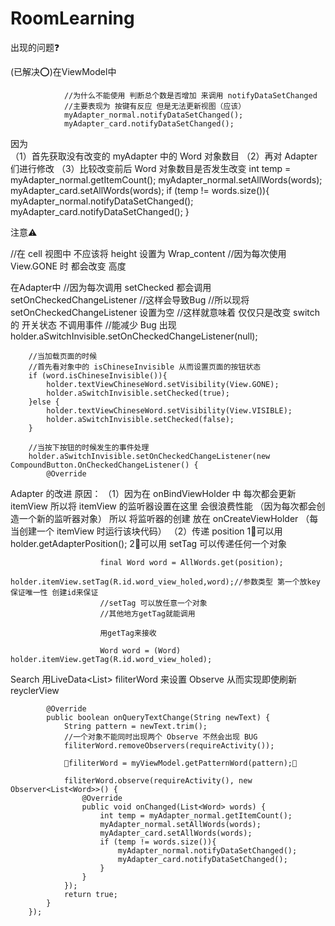 # RoomLearning

出现的问题❓

(已解决⭕️)在ViewModel中
                
                //为什么不能使用 判断总个数是否增加 来调用 notifyDataSetChanged
                //主要表现为 按键有反应 但是无法更新视图（应该）
                myAdapter_normal.notifyDataSetChanged();
                myAdapter_card.notifyDataSetChanged();
                
因为                   
     （1）首先获取没有改变的 myAdapter 中的 Word 对象数目
     （2）再对 Adapter 们进行修改
     （3）比较改变前后 Word 对象数目是否发生改变
                        int temp = myAdapter_normal.getItemCount();
                        myAdapter_normal.setAllWords(words);
                        myAdapter_card.setAllWords(words);
                        if (temp != words.size()){
                            myAdapter_normal.notifyDataSetChanged();
                            myAdapter_card.notifyDataSetChanged();
                        }




注意⚠️

//在 cell 视图中 不应该将 height 设置为 Wrap_content 
//因为每次使用 View.GONE 时 都会改变 高度 



在Adapter中
        //因为每次调用 setChecked 都会调用 setOnCheckedChangeListener
        //这样会导致Bug
        //所以现将 setOnCheckedChangeListener 设置为空
        //这样就意味着 仅仅只是改变 switch 的 开关状态 不调用事件
        //能减少 Bug 出现
        holder.aSwitchInvisible.setOnCheckedChangeListener(null);

        //当加载页面的时候
        //首先看对象中的 isChineseInvisible 从而设置页面的按钮状态
        if (word.isChineseInvisible()){
            holder.textViewChineseWord.setVisibility(View.GONE);
            holder.aSwitchInvisible.setChecked(true);
        }else {
            holder.textViewChineseWord.setVisibility(View.VISIBLE);
            holder.aSwitchInvisible.setChecked(false);
        }

        //当按下按钮的时候发生的事件处理
        holder.aSwitchInvisible.setOnCheckedChangeListener(new CompoundButton.OnCheckedChangeListener() {
            @Override

Adapter 的改进
            原因：
                （1）因为在 onBindViewHolder 中 每次都会更新 itemView 所以将 itemView 的监听器设置在这里 会很浪费性能 
                （因为每次都会创造一个新的监听器对象）
                所以 将监听器的创建 放在 onCreateViewHolder （每当创建一个 itemView 时运行该块代码）
                （2）传递 position 
                1⃣️可以用 holder.getAdapterPosition();
                2⃣️可以用 
                        setTag 可以传递任何一个对象
                        
                        final Word word = AllWords.get(position);
                        holder.itemView.setTag(R.id.word_view_holed,word);//参数类型 第一个放key 保证唯一性 创建id来保证
                        //setTag 可以放任意一个对象
                        //其他地方getTag就能调用
                        
                        用getTag来接收
                        
                        Word word = (Word) holder.itemView.getTag(R.id.word_view_holed);
                
             
            
Search 
            用LiveData<List<Word>> filiterWord 来设置 Observe 从而实现即使刷新 reyclerView
  
            @Override
            public boolean onQueryTextChange(String newText) {
                String pattern = newText.trim();
                //一个对象不能同时出现两个 Observe 不然会出现 BUG
                filiterWord.removeObservers(requireActivity());
                
                🌟filiterWord = myViewModel.getPatternWord(pattern);🌟
                
                filiterWord.observe(requireActivity(), new Observer<List<Word>>() {
                    @Override
                    public void onChanged(List<Word> words) {
                        int temp = myAdapter_normal.getItemCount();
                        myAdapter_normal.setAllWords(words);
                        myAdapter_card.setAllWords(words);
                        if (temp != words.size()){
                            myAdapter_normal.notifyDataSetChanged();
                            myAdapter_card.notifyDataSetChanged();
                        }
                    }
                });
                return true;
            }
        });






















